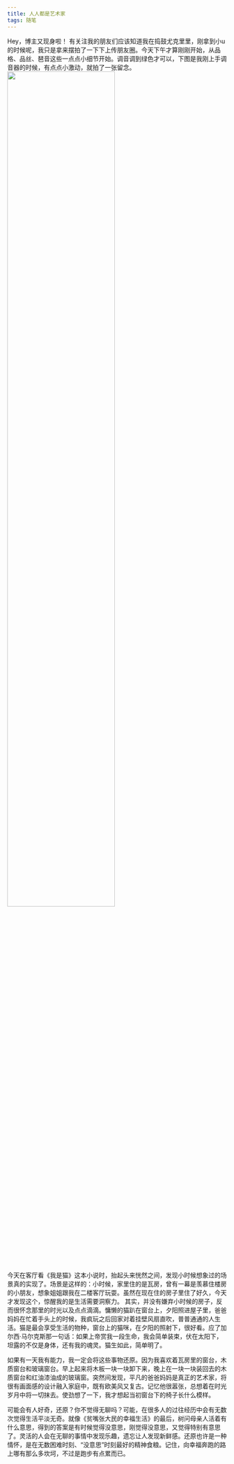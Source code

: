 ```yaml
---
title: 人人都是艺术家
tags: 随笔
---
```

Hey，博主又现身啦！
有关注我的朋友们应该知道我在捣鼓尤克里里，刚拿到小u的时候呢，我只是拿来摆拍了一下下上传朋友圈。今天下午才算刚刚开始，从品格、品丝、琶音这些一点点小细节开始。调音调到绿色才可以，下图是我刚上手调音器的时候，有点点小激动，就拍了一张留念。
<img src="https://i.loli.net/2018/03/04/5a9bb44083edf.jpg" width=70% height= />  

<p>今天在客厅看《我是猫》这本小说时，抬起头来恍然之间，发现小时候想象过的场景真的实现了。场景是这样的：小时候，家里住的是瓦房，曾有一幕是羡慕住楼房的小朋友，想象姐姐跟我在二楼客厅玩耍。虽然在现在住的房子里住了好久，今天才发现这个，惊醒我的是生活需要洞察力。  
其实，并没有嫌弃小时候的房子，反而很怀念那里的时光以及点点滴滴。慵懒的猫趴在窗台上，夕阳照进屋子里，爸爸妈妈在忙着手头上的时候，我疯玩之后回家对着挂壁风扇直吹，普普通通的人生活。猫是最会享受生活的物种，窗台上的猫咪，在夕阳的照射下，很好看。应了加尔西·马尔克斯那一句话：如果上帝赏我一段生命，我会简单装束，伏在太阳下，坦露的不仅是身体，还有我的魂灵。猫生如此，简单明了。  </p>  
<p>如果有一天我有能力，我一定会将这些事物还原。因为我喜欢着瓦房里的窗台，木质窗台和玻璃窗台。早上起来将木板一块一块卸下来，晚上在一块一块装回去的木质窗台和红油漆油成的玻璃窗。突然间发现，平凡的爸爸妈妈是真正的艺术家，将很有画面感的设计融入家庭中，既有欧美风又复古。记忆他很嚣张，总想着在时光岁月中将一切抹去。使劲想了一下，我才想起当初窗台下的椅子长什么模样。</p>  
<p>可能会有人好奇，还原？你不觉得无聊吗？可能，在很多人的过往经历中会有无数次觉得生活平淡无奇。就像《贫嘴张大民的幸福生活》的最后，树问母亲人活着有什么意思，得到的答案是有时候觉得没意思，刚觉得没意思，又觉得特别有意思了。灵活的人会在无聊的事情中发现乐趣，遗忘让人发现新鲜感。还原也许是一种情怀，是在无数困难时刻、“没意思”时刻最好的精神食粮。记住，向幸福奔跑的路上哪有那么多坎坷，不过是跑步有点累而已。</p>